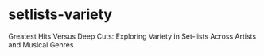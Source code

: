 # setlists-variety
Greatest Hits Versus Deep Cuts: Exploring Variety in Set-lists Across Artists and Musical Genres
